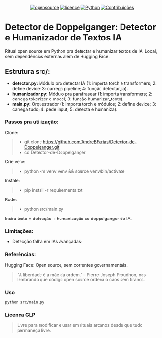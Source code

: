 <div align="center">

[![opensource](https://badges.frapsoft.com/os/v1/open-source.png?v=103)](#)
[![licence](https://badges.frapsoft.com/os/gpl/gpl.png?v=103)](https://www.gnu.org/licenses/gpl-3.0)
[![Python](https://img.shields.io/badge/python-3.x-green.svg)](https://www.python.org/)
[![Contribuições](https://img.shields.io/badge/contribuições-bem--vindas-brightgreen.svg)](https://github.com/AndreBFarias/DetectorDeDoppelganger/issues)
</div>

# Detector de Doppelganger: Detector e Humanizador de Textos IA

Ritual open source em Python pra detectar e humanizar textos de IA. Local, sem dependências externas além de Hugging Face.

## Estrutura src/: 

- **detector.py:** Módulo pra detectar IA (1: importa torch e transformers; 2: define device; 3: carrega pipeline; 4: função detectar_ia).
- **humanizador.py:** Módulo pra parafrasear (1: importa transformers; 2: carrega tokenizer e model; 3: função humanizar_texto).
- **main.py:** Orquestrador (1: importa torch e módulos; 2: define device; 3: carrega tudo; 4: pede input; 5: detecta e humaniza).

### Passos pra utilização:
Clone: 
> - git clone https://github.com/AndreBFarias/Detector-de-Doppelganger.git
> - cd Detector-de-Doppelganger

Crie venv:
> - python -m venv venv && source venv/bin/activate

Instale:
> - pip install -r requirements.txt

Rode:
> - python src/main.py

Insira texto = detecção + humanização se doppelganger de IA.

### Limitações:
- Detecção falha em IAs avançadas;

### Referências:
Hugging Face: Open source, sem correntes governamentais.

>"A liberdade é a mãe da ordem." – Pierre-Joseph Proudhon, nos lembrando que código open source ordena o caos sem tiranos.

### Uso
`python src/main.py`
 
### Licença GLP 
> Livre para modificar e usar em rituais arcanos desde que tudo permaneça livre.
